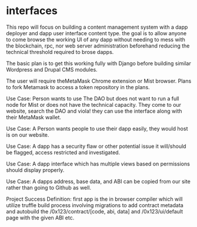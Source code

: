 # interfaces

This repo will focus on building a content management system with a dapp deployer and dapp user interface content type. the goal is to allow anyone to come browse the working UI of any dapp without needing to mess with the blockchain, rpc, nor web server administration beforehand reducing the technical threshold required to brose dapps.


The basic plan is to get this working fully with Django before building similar Wordpress and Drupal CMS modules.

The user will require theMetaMask Chrome extension or Mist browser. Plans to fork Metamask to access a token repository in the plans.

Use Case: Person wants to use The DAO but does not want to run a full node for Mist or does not have the technical capacity. They come to our website, search the DAO and viola! they can use the interface along with their MetaMask wallet.

Use Case: A Person wants people to use their dapp easily, they would host is on our website.

Use Case: A dapp has a security flaw or other potential issue it will/should be flagged, access restricted and investigated.

Use Case: A dapp interface which has multiple views based on permissions should display properly.

Use Case: A dapps address, base data, and ABI can be copied from our site rather than going to Github as well.

Project Success Definition: first app is the in browser compiler which will utilize truffle build process involving migrations to add contract metadata and autobuild the /0x123/contract/[code, abi, data] and /0x123/ui/default page with the given ABI etc.
